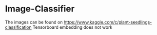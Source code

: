 # Image-Classifier

The images can be found on https://www.kaggle.com/c/plant-seedlings-classification
Tensorboard embedding does not work
